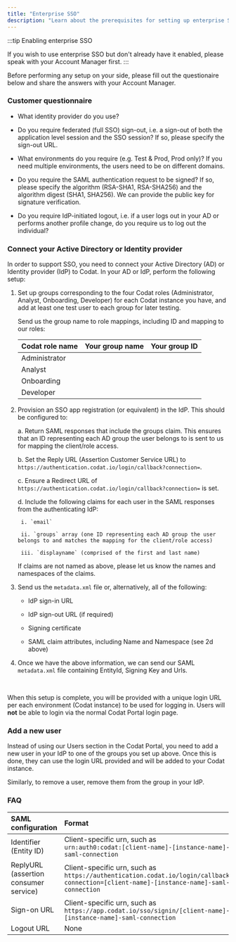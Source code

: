 ```yaml
---
title: "Enterprise SSO"
description: "Learn about the prerequisites for setting up enterprise SSO"
---
```


:::tip Enabling enterprise SSO

If you wish to use enterprise SSO but don't already have it enabled, please speak with your Account Manager first.
:::

Before performing any setup on your side, please fill out the questionaire below and share the answers with your Account Manager.

### Customer questionnaire

- What identity provider do you use?

- Do you require federated (full SSO) sign-out, i.e. a sign-out of both the application level session and the SSO session?  If so, please specify the sign-out URL.

- What environments do you require (e.g. Test & Prod, Prod only)? If you need multiple environments, the users need to be on different domains.

- Do you require the SAML authentication request to be signed? If so, please specify the algorithm (RSA-SHA1, RSA-SHA256) and the algorithm digest (SHA1, SHA256). We can provide the public key for signature verification.

- Do you require IdP-initiated logout, i.e. if a user logs out in your AD or performs another profile change, do you require us to log out the individual?

### Connect your Active Directory or Identity provider

In order to support SSO, you need to connect your Active Directory (AD) or Identity provider (IdP) to Codat. In your AD or IdP, perform the following setup:

1. Set up groups corresponding to the four Codat roles (Administrator, Analyst, Onboarding, Developer) for each Codat instance you have, and add at least one test user to each group for later testing.

   Send us the group name to role mappings, including ID and mapping to our roles: 

    | Codat role name | Your group name | Your group ID |
    | :- | :- | :-|
    | Administrator |  | |
    | Analyst |  | |
    | Onboarding |  | |
    | Developer |  | |

2. Provision an SSO app registration (or equivalent) in the IdP. This should be configured to: 

    a. Return SAML responses that include the groups claim. This ensures that an ID representing each AD group the user belongs to is sent to us for mapping the client/role access. 

    b. Set the Reply URL (Assertion Customer Service URL) to `https://authentication.codat.io/login/callback?connection=`. 

    c. Ensure a Redirect URL of `https://authentication.codat.io/login/callback?connection=` is set.
   
    d. Include the following claims for each user in the SAML responses from the authenticating IdP:

        i. `email`

        ii. `groups` array (one ID representing each AD group the user belongs to and matches the mapping for the client/role access)

        iii. `displayname` (comprised of the first and last name)

   If claims are not named as above, please let us know the names and namespaces of the claims.

4. Send us the `metadata.xml` file or, alternatively, all of the following:

    - IdP sign-in URL

    - IdP sign-out URL (if required)

    - Signing certificate

    - SAML claim attributes, including Name and Namespace (see 2d above)

5. Once we have the above information, we can send our SAML `metadata.xml` file containing EntityId, Signing Key and Urls.
<br />

When this setup is complete, you will be provided with a unique login URL per each environment (Codat instance) to be used for logging in. Users will **not** be able to login via the normal Codat Portal login page. 

### Add a new user

Instead of using our Users section in the Codat Portal, you need to add a new user in your IdP to one of the groups you set up above. Once this is done, they can use the login URL provided and will be added to your Codat instance.

Similarly, to remove a user, remove them from the group in your IdP.

### FAQ

| SAML configuration | Format |
| :- | :- |
| Identifier (Entity ID) | 	Client-specific urn, such as <br />`urn:auth0:codat:[client-name]-[instance-name]-saml-connection`   |
| ReplyURL (assertion consumer service) | Client-specific urn, such as <br /> `https://authentication.codat.io/login/callback?connection=[client-name]-[instance-name]-saml-connection`  | 
| Sign-on URL | Client-specific urn, such as <br /> `https://app.codat.io/sso/signin/[client-name]-[instance-name]-saml-connection` | 
| Logout URL | None | 
